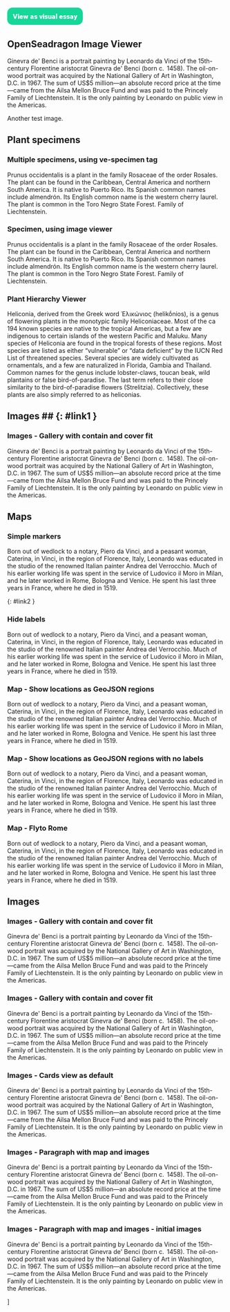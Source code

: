 <a href="https://visual-essays.app/sample"><img src="images/ve-button.png"/></a>

<param ve-config
       title="Sample Essay"
       banner="/images/da_vinci_banner.jpg"
       layout="vtl"
       author="Ron">

<param ve-component 
       name="network"
       src="/components/Network.vue"
       selectors="tag:network"
       icon="fa-chart-network"
       label="Networks"
       dependencies="https://d3js.org/d3.v4.min.js">

<param ve-component 
       name="starter"
       src="/components/StarterComponent.vue"
       selectors="tag:starter"
       icon="fa-brackets-curly"
       label="Starter component"
       dependencies="">
<!--
<param ve-component 
       name="people"
       src="components/EntityViewer.vue"
       selectors="category:person"
       icon="fa-user"
       label="People">
-->

<param ve-component 
       name="plant-specimen"
       src="components/PlantSpecimenViewer.vue"
       selectors="tag:plant-specimen"
       icon="fa-seedling"
       label="Plant Specimens">

<param ve-component 
       name="plant-hierarchy"
       src="/components/PlantHierarchy.vue"
       selectors="tag:plant-hierarchy"
       icon="fa-sitemap"
       label="Plant Hierarchy"
       dependencies="//unpkg.com/force-graph">

<param ve-component 
       name="heliconia-network"
       src="/components/HeliconiaNetwork.vue"
       selectors="tag:heliconia-network"
       icon="fa-sitemap"
       label="Heliconia network"
       dependencies="//unpkg.com/force-graph">

<param ve-component 
       name="storiiies"
       src="/components/StoriiiesViewer.vue"
       selectors="tag:storiiies"
       icon="fa-book"
       label="Storiiies Viewer"
       dependencies="https://cdnjs.cloudflare.com/ajax/libs/openseadragon/2.4.2/openseadragon.min.js|https://storiiies.cogapp.com/assets/demos/viewer/js/shortcode.js">

<param ve-entity title="Ginevra de' Benci" eid="Q1267893">
<param ve-entity title="Milan, Italy" eid="Q490">
<param ve-entity title="Bologna, Italy" eid="Q1891">
<param ve-entity title="Rome, Italy" eid="Q220">
<param ve-entity title="Venice, Italy" eid="Venice">
<param ve-entity title="Vinci, Tuscany, Italy" eid="Q82884">
<param ve-entity title="Leonardo da Vinci" eid="Q762">

## OpenSeadragon Image Viewer

Ginevra de' Benci is a portrait painting by Leonardo da Vinci of the 15th-century Florentine aristocrat Ginevra de' Benci (born c.  1458). The oil-on-wood portrait was acquired by the National Gallery of Art in Washington, D.C. in 1967. The sum of US$5 million—an absolute record price at the time—came from the Ailsa Mellon Bruce Fund and was paid to the Princely Family of Liechtenstein. It is the only painting by Leonardo on public view in the Americas.
<param ve-image
       primary
       fit="cover"
       title="Ann Arbor Art Fair"
       url="https://upload.wikimedia.org/wikipedia/commons/0/02/Ann_Arbor_Art_Fair%2C_2019.jpg"
       attribution="Wikimedia Commons">
<param ve-plant-specimen primary eid="Q165321" max="1">
<!--
<param ve-plant-specimen eid="Q12844029" max="1" reverse="true">
<param ve-plant-specimen eid="Q5486220" max="1">
<param ve-image mirador manifest="https://storiiies.cogapp.com/manifestJSON?manifest=https://jqz7t23pp9.execute-api.us-east-1.amazonaws.com/dev/manifest/1d1dh/manifest.json">
-->
<param ve-starter attr1="value1">
<param ve-storiiies id="a71cm">
<!-- <param ve-image mirador primary manifest="https://free.iiifhosting.com/iiif/8d631316c0828c59b2ff0a0fd414e81e99b91732cd251810210fed6891b332b0"> -->


Another test image.  
<!-- <param ve-open-seadragon
       fit="cover"
       title="Self-Portrait Dedicated to Paul Gauguin"
       url="https://ids.lib.harvard.edu/ids/iiif/47174896">-->
<param ve-image mirador primary manifest="https://jstor-labs.github.io/visual-essays/iiif-manifests/harvard-299843.json">

## Plant specimens

### Multiple specimens, using ve-specimen tag

Prunus occidentalis is a plant in the family Rosaceae of the order Rosales. The plant can be found in the Caribbean, Central America and northern South America. It is native to Puerto Rico. Its Spanish common names include almendrón. Its English common name is the western cherry laurel. The plant is common in the Toro Negro State Forest. Family of Liechtenstein. 
<param ve-starter attr1="value1">
<param ve-heliconia-network>

### Specimen, using image viewer

Prunus occidentalis is a plant in the family Rosaceae of the order Rosales. The plant can be found in the Caribbean, Central America and northern South America. It is native to Puerto Rico. Its Spanish common names include almendrón. Its English common name is the western cherry laurel. The plant is common in the Toro Negro State Forest. Family of Liechtenstein. 
<param ve-image
       title="Holotype of Prunus serrulata Lindley f. shibayama E. H. Wilson [family ROSACEAE]"
       fit="cover"
       url="https://plants.jstor.org/seqapp/adore-djatoka/resolver?url_ver=Z39.88-2004&svc_id=info:lanl-repo/svc/getRegion&svc_val_fmt=info:ofi/fmt:kev:mtx:jpeg2000&svc.format=image/jpeg&rft_id=/jp2/fpx/16/gpi-a-typspe-01-42/a0000/a00032200.jp2">

### Plant Hierarchy Viewer

Heliconia, derived from the Greek word Ἑλικώνιος (helikṓnios), is a genus of flowering plants in the monotypic family Heliconiaceae. Most of the ca 194 known species are native to the tropical Americas, but a few are indigenous to certain islands of the western Pacific and Maluku. Many species of Heliconia are found in the tropical forests of these regions. Most species are listed as either “vulnerable” or “data deficient” by the IUCN Red List of threatened species. Several species are widely cultivated as ornamentals, and a few are naturalized in Florida, Gambia and Thailand. Common names for the genus include lobster-claws, toucan beak, wild plantains or false bird-of-paradise. The last term refers to their close similarity to the bird-of-paradise flowers (Strelitzia). Collectively, these plants are also simply referred to as heliconias.
<param ve-plant-hierarchy primary eid="Q624242">
<param ve-network>

## Images ## {: #link1 }

### Images - Gallery with contain and cover fit

Ginevra de' Benci is a portrait painting by Leonardo da Vinci of the 15th-century Florentine aristocrat Ginevra de' Benci (born c.  1458). The oil-on-wood portrait was acquired by the National Gallery of Art in Washington, D.C. in 1967. The sum of US$5 million—an absolute record price at the time—came from the Ailsa Mellon Bruce Fund and was paid to the Princely Family of Liechtenstein. It is the only painting by Leonardo on public view in the Americas.
<param ve-image
       mirador
       fit="cover"
       title="Ginevra de' Benci (cover)"
       url="https://upload.wikimedia.org/wikipedia/commons/thumb/1/18/Leonardo_da_Vinci_-_Ginevra_de%27_Benci_-_Google_Art_ProjectFXD.jpg/985px-Leonardo_da_Vinci_-_Ginevra_de%27_Benci_-_Google_Art_ProjectFXD.jpg"
       thumbnail="https://commons.wikimedia.org/w/thumb.php?f=Leonardo_da_Vinci_-_Ginevra_de%27_Benci_-_Google_Art_ProjectFXD.jpg&w=140"
       hires="https://upload.wikimedia.org/wikipedia/commons/1/18/Leonardo_da_Vinci_-_Ginevra_de%27_Benci_-_Google_Art_ProjectFXD.jpg">
<param ve-image
       mirador
       title="Holotype of Prunus serrulata Lindley f. shibayama E. H. Wilson [family ROSACEAE]"
       fit="cover"
       url="https://plants.jstor.org/fsi/img/size3/alukaplant/a/phase_01/a0000/a00032200.jpg"
       thumbnail="https://plants.jstor.org/fsi/img/size1/alukaplant/a/phase_01/a0000/a00032200.jpg"
       hires="https://plants.jstor.org/seqapp/adore-djatoka/resolver?url_ver=Z39.88-2004&svc_id=info:lanl-repo/svc/getRegion&svc_val_fmt=info:ofi/fmt:kev:mtx:jpeg2000&svc.format=image/jpeg&rft_id=/jp2/fpx/16/gpi-a-typspe-01-42/a0000/a00032200.jp2">

## Maps

### Simple markers

Born out of wedlock to a notary, Piero da Vinci, and a peasant woman, Caterina, in Vinci, in the region of Florence, Italy, Leonardo was educated in the studio of the renowned Italian painter Andrea del Verrocchio. Much of his earlier working life was spent in the service of Ludovico il Moro in Milan, and he later worked in Rome, Bologna and Venice. He spent his last three years in France, where he died in 1519.
<param ve-map basemap="Esri_WorldPhysical" center="Q82884" zoom="7">
{: #link2 }

### Hide labels

Born out of wedlock to a notary, Piero da Vinci, and a peasant woman, Caterina, in Vinci, in the region of Florence, Italy, Leonardo was educated in the studio of the renowned Italian painter Andrea del Verrocchio. Much of his earlier working life was spent in the service of Ludovico il Moro in Milan, and he later worked in Rome, Bologna and Venice. He spent his last three years in France, where he died in 1519.
<param ve-map center="Q82884" zoom="7" hide-labels>

### Map - Show locations as GeoJSON regions

Born out of wedlock to a notary, Piero da Vinci, and a peasant woman, Caterina, in Vinci, in the region of Florence, Italy, Leonardo was educated in the studio of the renowned Italian painter Andrea del Verrocchio. Much of his earlier working life was spent in the service of Ludovico il Moro in Milan, and he later worked in Rome, Bologna and Venice. He spent his last three years in France, where he died in 1519.
<param ve-map center="Q82884" zoom="7" prefer-geojson>
<param ve-map-layer geojson active url="https://data.whosonfirst.org/101/752/643/101752643.geojson" aliases="florence">
<param ve-map-layer geojson active url="geojson/test.json">

### Map - Show locations as GeoJSON regions with no labels

Born out of wedlock to a notary, Piero da Vinci, and a peasant woman, Caterina, in Vinci, in the region of Florence, Italy, Leonardo was educated in the studio of the renowned Italian painter Andrea del Verrocchio. Much of his earlier working life was spent in the service of Ludovico il Moro in Milan, and he later worked in Rome, Bologna and Venice. He spent his last three years in France, where he died in 1519.
<param ve-map center="Q82884" zoom="7" prefer-geojson hide-labels>
<param ve-map-layer geojson active url="https://data.whosonfirst.org/101/752/643/101752643.geojson" aliases="florence">
<param ve-map-layer geojson active url="geojson/test.json" title="Test">
<param ve-network>

### Map - Flyto Rome

Born out of wedlock to a notary, Piero da Vinci, and a peasant woman, Caterina, in Vinci, in the region of Florence, Italy, Leonardo was educated in the studio of the renowned Italian painter Andrea del Verrocchio. Much of his earlier working life was spent in the service of Ludovico il Moro in Milan, and he later worked in Rome, Bologna and Venice. He spent his last three years in France, where he died in 1519.
<param ve-map center="Q220" zoom="11" prefer-geojson>

## Images

### Images - Gallery with contain and cover fit

Ginevra de' Benci is a portrait painting by Leonardo da Vinci of the 15th-century Florentine aristocrat Ginevra de' Benci (born c.  1458). The oil-on-wood portrait was acquired by the National Gallery of Art in Washington, D.C. in 1967. The sum of US$5 million—an absolute record price at the time—came from the Ailsa Mellon Bruce Fund and was paid to the Princely Family of Liechtenstein. It is the only painting by Leonardo on public view in the Americas.
<param ve-image 
       fit="cover"
       title="Ginevra de' Benci (cover)"
       url="https://upload.wikimedia.org/wikipedia/commons/thumb/1/18/Leonardo_da_Vinci_-_Ginevra_de%27_Benci_-_Google_Art_ProjectFXD.jpg/985px-Leonardo_da_Vinci_-_Ginevra_de%27_Benci_-_Google_Art_ProjectFXD.jpg"
       thumbnail="https://commons.wikimedia.org/w/thumb.php?f=Leonardo_da_Vinci_-_Ginevra_de%27_Benci_-_Google_Art_ProjectFXD.jpg&w=140"
       hires="https://upload.wikimedia.org/wikipedia/commons/1/18/Leonardo_da_Vinci_-_Ginevra_de%27_Benci_-_Google_Art_ProjectFXD.jpg">


### Images - Gallery with contain and cover fit

Ginevra de' Benci is a portrait painting by Leonardo da Vinci of the 15th-century Florentine aristocrat Ginevra de' Benci (born c.  1458). The oil-on-wood portrait was acquired by the National Gallery of Art in Washington, D.C. in 1967. The sum of US$5 million—an absolute record price at the time—came from the Ailsa Mellon Bruce Fund and was paid to the Princely Family of Liechtenstein. It is the only painting by Leonardo on public view in the Americas.
<param ve-image 
       fit="cover"
       title="Ginevra de' Benci (cover)"
       url="https://upload.wikimedia.org/wikipedia/commons/thumb/1/18/Leonardo_da_Vinci_-_Ginevra_de%27_Benci_-_Google_Art_ProjectFXD.jpg/985px-Leonardo_da_Vinci_-_Ginevra_de%27_Benci_-_Google_Art_ProjectFXD.jpg"
       thumbnail="https://commons.wikimedia.org/w/thumb.php?f=Leonardo_da_Vinci_-_Ginevra_de%27_Benci_-_Google_Art_ProjectFXD.jpg&w=140"
       hires="https://upload.wikimedia.org/wikipedia/commons/1/18/Leonardo_da_Vinci_-_Ginevra_de%27_Benci_-_Google_Art_ProjectFXD.jpg">
<param ve-image 
       fit="contain"
       title="Ginevra de' Benci (contain)"
       url="https://upload.wikimedia.org/wikipedia/commons/thumb/1/18/Leonardo_da_Vinci_-_Ginevra_de%27_Benci_-_Google_Art_ProjectFXD.jpg/985px-Leonardo_da_Vinci_-_Ginevra_de%27_Benci_-_Google_Art_ProjectFXD.jpg"
       thumbnail="https://commons.wikimedia.org/w/thumb.php?f=Leonardo_da_Vinci_-_Ginevra_de%27_Benci_-_Google_Art_ProjectFXD.jpg&w=140"
       hires="https://upload.wikimedia.org/wikipedia/commons/1/18/Leonardo_da_Vinci_-_Ginevra_de%27_Benci_-_Google_Art_ProjectFXD.jpg">

### Images - Cards view as default

Ginevra de' Benci is a portrait painting by Leonardo da Vinci of the 15th-century Florentine aristocrat Ginevra de' Benci (born c.  1458). The oil-on-wood portrait was acquired by the National Gallery of Art in Washington, D.C. in 1967. The sum of US$5 million—an absolute record price at the time—came from the Ailsa Mellon Bruce Fund and was paid to the Princely Family of Liechtenstein. It is the only painting by Leonardo on public view in the Americas.
<param ve-primary="image" mode="cards">
<param ve-image 
       fit="contain"
       title="Ginevra de' Benci (contain)"
       url="https://upload.wikimedia.org/wikipedia/commons/thumb/1/18/Leonardo_da_Vinci_-_Ginevra_de%27_Benci_-_Google_Art_ProjectFXD.jpg/985px-Leonardo_da_Vinci_-_Ginevra_de%27_Benci_-_Google_Art_ProjectFXD.jpg"
       thumbnail="https://commons.wikimedia.org/w/thumb.php?f=Leonardo_da_Vinci_-_Ginevra_de%27_Benci_-_Google_Art_ProjectFXD.jpg&w=140"
       hires="https://upload.wikimedia.org/wikipedia/commons/1/18/Leonardo_da_Vinci_-_Ginevra_de%27_Benci_-_Google_Art_ProjectFXD.jpg">
<param ve-image 
       fit="cover"
       title="Ginevra de' Benci (cover)"
       url="https://upload.wikimedia.org/wikipedia/commons/thumb/1/18/Leonardo_da_Vinci_-_Ginevra_de%27_Benci_-_Google_Art_ProjectFXD.jpg/985px-Leonardo_da_Vinci_-_Ginevra_de%27_Benci_-_Google_Art_ProjectFXD.jpg"
       thumbnail="https://commons.wikimedia.org/w/thumb.php?f=Leonardo_da_Vinci_-_Ginevra_de%27_Benci_-_Google_Art_ProjectFXD.jpg&w=140"
       hires="https://upload.wikimedia.org/wikipedia/commons/1/18/Leonardo_da_Vinci_-_Ginevra_de%27_Benci_-_Google_Art_ProjectFXD.jpg">

### Images - Paragraph with map and images

Ginevra de' Benci is a portrait painting by Leonardo da Vinci of the 15th-century Florentine aristocrat Ginevra de' Benci (born c.  1458). The oil-on-wood portrait was acquired by the National Gallery of Art in Washington, D.C. in 1967. The sum of US$5 million—an absolute record price at the time—came from the Ailsa Mellon Bruce Fund and was paid to the Princely Family of Liechtenstein. It is the only painting by Leonardo on public view in the Americas.
<param ve-map center="Q220" zoom="11" prefer-geojson>
<param ve-image 
       fit="contain"
       title="Ginevra de' Benci (contain)"
       url="https://upload.wikimedia.org/wikipedia/commons/thumb/1/18/Leonardo_da_Vinci_-_Ginevra_de%27_Benci_-_Google_Art_ProjectFXD.jpg/985px-Leonardo_da_Vinci_-_Ginevra_de%27_Benci_-_Google_Art_ProjectFXD.jpg"
       thumbnail="https://commons.wikimedia.org/w/thumb.php?f=Leonardo_da_Vinci_-_Ginevra_de%27_Benci_-_Google_Art_ProjectFXD.jpg&w=140"
       hires="https://upload.wikimedia.org/wikipedia/commons/1/18/Leonardo_da_Vinci_-_Ginevra_de%27_Benci_-_Google_Art_ProjectFXD.jpg">

### Images - Paragraph with map and images - initial images

Ginevra de' Benci is a portrait painting by Leonardo da Vinci of the 15th-century Florentine aristocrat Ginevra de' Benci (born c.  1458). The oil-on-wood portrait was acquired by the National Gallery of Art in Washington, D.C. in 1967. The sum of US$5 million—an absolute record price at the time—came from the Ailsa Mellon Bruce Fund and was paid to the Princely Family of Liechtenstein. It is the only painting by Leonardo on public view in the Americas.
<param ve-primary="image">
<param ve-map center="Q220" zoom="11" prefer-geojson>
<param ve-image 
       fit="contain"
       title="Ginevra de' Benci (contain)"
       url="https://upload.wikimedia.org/wikipedia/commons/thumb/1/18/Leonardo_da_Vinci_-_Ginevra_de%27_Benci_-_Google_Art_ProjectFXD.jpg/985px-Leonardo_da_Vinci_-_Ginevra_de%27_Benci_-_Google_Art_ProjectFXD.jpg"
       thumbnail="https://commons.wikimedia.org/w/thumb.php?f=Leonardo_da_Vinci_-_Ginevra_de%27_Benci_-_Google_Art_ProjectFXD.jpg&w=140"
       hires="https://upload.wikimedia.org/wikipedia/commons/1/18/Leonardo_da_Vinci_-_Ginevra_de%27_Benci_-_Google_Art_ProjectFXD.jpg">]
